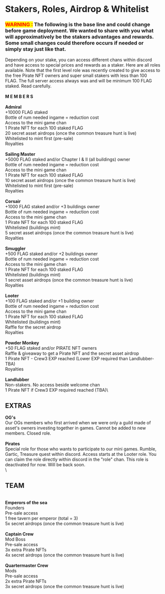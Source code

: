 # Stakers, Roles, Airdrop & Whitelist

### <mark style="color:red;">WARNING :</mark> The following is the base line and could change before game deployment. We wanted to share with you what will approximatively be the stakers advantages and rewards. Some small changes could therefore occurs if needed or simply stay just like that.&#x20;



Depending on your stake, you can access different chans within discord and have access to special prices and rewards as a staker. Here are all roles available. Note that the first level role was recently created to give access to the free Pirate NFT owners and super small stakers with less than 100 FLAG. The full server access always was and will be minimum 100 FLAG staked. Read carefully. \
\
**M E M B E R S**\
\
**Admiral**\
\+10000 FLAG staked\
Bottle of rum needed ingame = reduction cost \
Access to the mini game chan\
1 Pirate NFT for each 100 staked FLAG\
20 secret asset airdrops (once the common treasure hunt is live)\
Whitelisted to mint first (pre-sale) \
Royalties\
\
**Sailing Master**\
\+5000 FLAG staked and/or Chapter I & II (all buildings) owner\
Bottle of rum needed ingame = reduction cost \
Access to the mini game chan\
1 Pirate NFT for each 100 staked FLAG \
10 secret asset airdrops (once the common treasure hunt is live)\
Whitelisted to mint first (pre-sale) \
Royalties\
\
**Corsair**\
\+1000 FLAG staked and/or +3 buildings owner\
Bottle of rum needed ingame = reduction cost \
Access to the mini game chan\
1 Pirate NFT for each 100 staked FLAG \
Whitelisted (buildings mint)\
5 secret asset airdrops (once the common treasure hunt is live)\
Royalties\
\
**Smuggler**\
\+500 FLAG staked and/or +2 buildings owner\
Bottle of rum needed ingame = reduction cost \
Access to the mini game chan\
1 Pirate NFT for each 100 staked FLAG \
Whitelisted (buildings mint)\
1 secret asset airdrops (once the common treasure hunt is live)\
Royalties\
\
**Looter**\
\+100 FLAG staked and/or +1 building owner\
Bottle of rum needed ingame = reduction cost \
Access to the mini game chan\
1 Pirate NFT for each 100 staked FLAG \
Whitelisted (buildings mint) \
Raffle for the secret airdrop\
Royalties\
\
**Powder Monkey**\
\+50 FLAG staked and/or PIRATE NFT owners\
Raffle & giveaway to get a Pirate NFT and the secret asset airdrop\
1 Pirate NFT - Crew3 EXP reached (Lower EXP required than Landlubber- TBA)\
Royalties\
\
**Landlubber**\
Non-stakers. No access beside welcome chan\
1 Pirate NFT if Crew3 EXP required reached (TBA)\


## EXTRAS

**OG's**\
Our OGs members who first arrived when we were only a guild made of asset's owners investing together in games. Cannot be added to new members. Closed role.\
\
**Pirates**\
Special role for those who wants to participate to our mini games. Rumble, Gartic, Treasure quest within discord. Access starts at the Looter role. You can claim the role directly within discord in the "role" chan. This role is deactivated for now. Will be back soon.\
\


## TEAM

\
**Emperors of the sea** \
Founders\
Pre-sale access \
1 free tavern per emperor (total = 3)\
5x secret airdrops (once the common treasure hunt is live)\
\
**Captain Crew**\
Mod Boss \
Pre-sale access\
3x extra Pirate NFTs \
4x secret airdrops (once the common treasure hunt is live)\
\
**Quartermaster Crew**\
Mods \
Pre-sale access\
2x extra Pirate NFTs \
3x secret airdrops (once the common treasure hunt is live)
